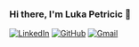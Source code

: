 ### Hi there, I'm Luka Petricic 👋

[![LinkedIn](https://img.shields.io/badge/lukapetricic%20-%230077B5.svg?&style=flat-square&logo=linkedin&logoColor=white&link=https://www.linkedin.com/in/luka-petricic/)](https://www.linkedin.com/in/luka-petricic/)
[![GitHub](https://img.shields.io/badge/lukapetricic%20-%23121011.svg?&style=flat-square&logo=github&logoColor=white&link=https://github.com/lukaPetricic)](https://github.com/lukaPetricic)
[![Gmail](https://img.shields.io/badge/lukapetricic%20-%23D14836.svg?&style=flat-square&logo=gmail&logoColor=white&link=mailto:lukapetricic@gmail.com)](mailto:lukapetricic@gmail.com)
<!--
**lukaPetricic/lukaPetricic** is a ✨ _special_ ✨ repository because its `README.md` (this file) appears on your GitHub profile.

Here are some ideas to get you started:

- 🔭 I’m currently working on ...
- 🌱 I’m currently learning ...
- 👯 I’m looking to collaborate on ...
- 🤔 I’m looking for help with ...
- 💬 Ask me about ...
- 📫 How to reach me: ...
- 😄 Pronouns: ...
- ⚡ Fun fact: ...
-->
